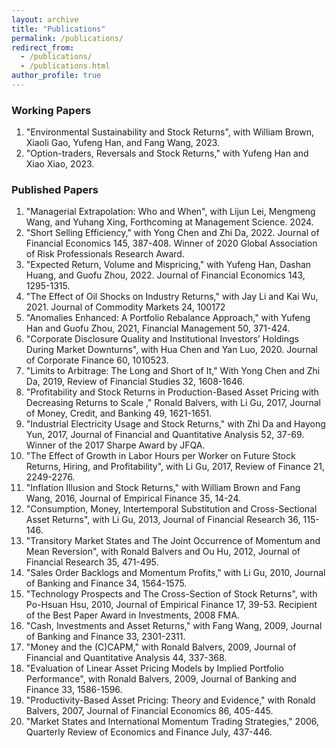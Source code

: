 ```yaml
---
layout: archive
title: "Publications"
permalink: /publications/
redirect_from: 
  - /publications/
  - /publications.html
author_profile: true
---
```

### Working Papers
  1. "Environmental Sustainability and Stock Returns", with William Brown, Xiaoli Gao, Yufeng Han, and Fang Wang, 2023.
  2. "Option-traders, Reversals and Stock Returns," with Yufeng Han and Xiao Xiao, 2023.
 
### Published Papers
  1. "Managerial Extrapolation: Who and When", with Lijun Lei, Mengmeng Wang, and Yuhang Xing, Forthcoming at Management Science. 2024.
  2. "Short Selling Efficiency," with Yong Chen and Zhi Da, 2022. Journal of Financial Economics 145, 387-408. Winner of 2020 Global Association of Risk Professionals Research Award.
  3. "Expected Return, Volume and Mispricing," with Yufeng Han, Dashan Huang, and Guofu Zhou, 2022. Journal of Financial Economics 143, 1295-1315.
  4. "The Effect of Oil Shocks on Industry Returns," with Jay Li and Kai Wu, 2021. Journal of Commodity Markets 24, 100172
  5. "Anomalies Enhanced: A Portfolio Rebalance Approach," with Yufeng Han and Guofu Zhou, 2021, Financial Management 50, 371-424.
  6. "Corporate Disclosure Quality and Institutional Investors’ Holdings During Market Downturns", with Hua Chen and Yan Luo, 2020. Journal of Corporate Finance 60, 1010523.
  7. "Limits to Arbitrage: The Long and Short of It," With Yong Chen and Zhi Da, 2019, Review of Financial Studies 32, 1608-1646.
  8. "Profitability and Stock Returns in Production-Based Asset Pricing with Decreasing Returns to Scale ," Ronald Balvers, with Li Gu, 2017, Journal of Money, Credit, and Banking 49, 1621-1651.
  9. "Industrial Electricity Usage and Stock Returns," with Zhi Da and Hayong Yun, 2017, Journal of Financial and Quantitative Analysis 52, 37-69. Winner of the 2017 Sharpe Award by JFQA.
  10. "The Effect of Growth in Labor Hours per Worker on Future Stock Returns, Hiring, and Profitability", with Li Gu, 2017, Review of Finance 21, 2249-2276.
  11. "Inflation Illusion and Stock Returns," with William Brown and Fang Wang, 2016, Journal of Empirical Finance 35, 14-24.
  12. "Consumption, Money, Intertemporal Substitution and Cross-Sectional Asset Returns", with Li Gu, 2013, Journal of Financial Research 36, 115-146.
  13. "Transitory Market States and The Joint Occurrence of Momentum and Mean Reversion", with Ronald Balvers and Ou Hu, 2012, Journal of Financial Research 35, 471-495.
  14. "Sales Order Backlogs and Momentum Profits," with Li Gu, 2010, Journal of Banking and Finance 34, 1564-1575.
  15. "Technology Prospects and The Cross-Section of Stock Returns", with Po-Hsuan Hsu, 2010, Journal of Empirical Finance 17, 39-53. Recipient of the Best Paper Award in Investments, 2008 FMA.
  16. "Cash, Investments and Asset Returns," with Fang Wang, 2009, Journal of Banking and Finance 33, 2301-2311.
  17. "Money and the (C)CAPM," with Ronald Balvers, 2009, Journal of Financial and Quantitative Analysis 44, 337-368.
  18. "Evaluation of Linear Asset Pricing Models by Implied Portfolio Performance", with Ronald Balvers, 2009, Journal of Banking and Finance 33, 1586-1596.
  19. "Productivity-Based Asset Pricing: Theory and Evidence," with Ronald Balvers, 2007, Journal of Financial Economics 86, 405-445.
  20. "Market States and International Momentum Trading Strategies," 2006, Quarterly Review of Economics and Finance July, 437-446.




